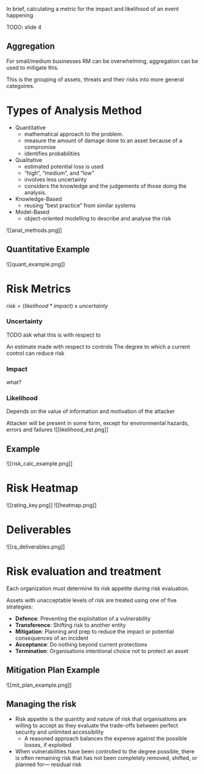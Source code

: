 In brief, calculating a metric for the impact and likelihood of an event happening

TODO: slide 4
## Aggregation 

For small/medium businesses RM can be overwhelming, aggregation can be used to mitigate this.

This is the grouping of assets, threats and their risks into more general categoires.

# Types of Analysis Method

- Quantitative
	- mathematical approach to the problem. 
	- measure the amount of damage done to an asset because of a compromise
	- identifies probabilities
- Qualitative
	- estimated potential loss is used
	- “high”, “medium”, and “low”
	- involves less uncertainty 
	- considers the knowledge and the judgements of those doing the analysis. 
- Knowledge-Based
	- reusing “best practice” from similar systems
- Model-Based
	- object-oriented modelling to describe and analyse the risk

![[anal_methods.png]]
## Quantitative Example

![[quant_example.png]]


# Risk Metrics

$risk = (likelihood * impact) \pm uncertainty$

### Uncertainty

TODO ask what this is with respect to

An estimate made with respect to controls
The degree to which a current control can reduce risk
### Impact
what?
### Likelihood
Depends on the value of information and motivation of the attacker

Attacker will be present in some form, except for environmental hazards, errors and failures
![[likelihood_est.png]]
## Example
![[risk_calc_example.png]]

# Risk Heatmap

![[rating_key.png]]
![[heatmap.png]]

# Deliverables
![[ra_deliverables.png]]


# Risk evaluation and treatment
Each organization must determine its risk appetite during risk evaluation.

Assets with unacceptable levels of risk are treated using one of five strategies:
- **Defence**: Preventing the exploitation of a vulnerability
- **Transference**: Shifting risk to another entity 
- **Mitigation**: Planning and prep to reduce the impact or potential consequences of an incident
- **Acceptance**: Do nothing beyond current protections
- **Termination**: Organisations intentional choice not to protect an asset

## Mitigation Plan Example
![[mit_plan_example.png]]


## Managing the risk
- Risk appetite is the quantity and nature of risk that organisations are willing to accept as they evaluate the trade-offs between perfect security and unlimited accessibility
	- A reasoned approach balances the expense against the possible losses, if exploited
- When vulnerabilities have been controlled to the degree possible, there is
often remaining risk that has not been completely removed, shifted, or
planned for— residual risk